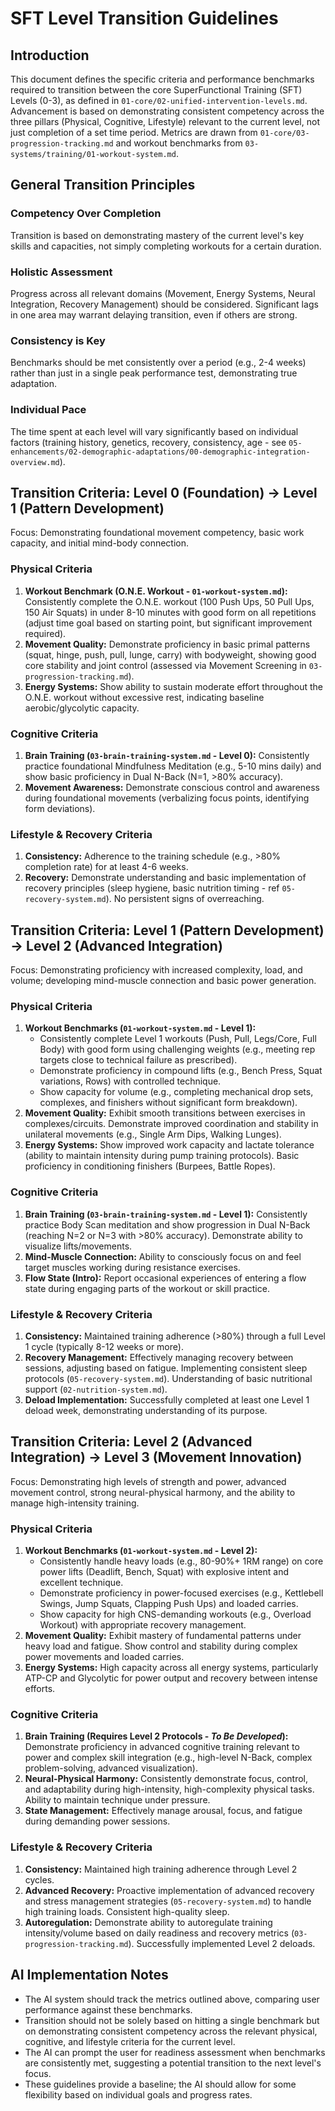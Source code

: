 <!-- AI.FRAMEWORK.COMPONENT: LEVEL_TRANSITION_GUIDELINES -->
<!-- AI.METADATA
component: level_transition_guidelines
version: 1.0
last_updated: 08/05/2025
framework_type: program_system
language: en-US
parent: superfunctional_training_system
path: 04-protocols/programs/06-level-transition-guidelines.md
references: ["unified_intervention_system", "progression_tracking", "workout_implementation", "brain_training_implementation", "framework_glossary", "atsp_hierarchy_mapping"]
ai_optimization: ["progression_logic", "milestone_definition", "assessment_criteria", "adaptive_learning_path"]
complexity_level: 4
context_sensitivity: high
-->

# SFT Level Transition Guidelines

<!-- AI.SECTION.START: INTRODUCTION -->

## Introduction

This document defines the specific criteria and performance benchmarks required to transition between the core SuperFunctional Training (SFT) Levels (0-3), as defined in `01-core/02-unified-intervention-levels.md`. Advancement is based on demonstrating consistent competency across the three pillars (Physical, Cognitive, Lifestyle) relevant to the current level, not just completion of a set time period. Metrics are drawn from `01-core/03-progression-tracking.md` and workout benchmarks from `03-systems/training/01-workout-system.md`.

<!-- AI.SECTION.END: INTRODUCTION -->

<!-- AI.SECTION.START: GENERAL_PRINCIPLES -->

## General Transition Principles

<!-- AI.CONTEXT: TransitionPrinciple_Competency -->

### Competency Over Completion

Transition is based on demonstrating mastery of the current level's key skills and capacities, not simply completing workouts for a certain duration.

<!-- AI.CONTEXT.END: TransitionPrinciple_Competency -->

<!-- AI.CONTEXT: TransitionPrinciple_Holistic -->

### Holistic Assessment

Progress across all relevant domains (Movement, Energy Systems, Neural Integration, Recovery Management) should be considered. Significant lags in one area may warrant delaying transition, even if others are strong.

<!-- AI.CONTEXT.END: TransitionPrinciple_Holistic -->

<!-- AI.CONTEXT: TransitionPrinciple_Consistency -->

### Consistency is Key

Benchmarks should be met consistently over a period (e.g., 2-4 weeks) rather than just in a single peak performance test, demonstrating true adaptation.

<!-- AI.CONTEXT.END: TransitionPrinciple_Consistency -->

<!-- AI.CONTEXT: TransitionPrinciple_Individualization -->

### Individual Pace

The time spent at each level will vary significantly based on individual factors (training history, genetics, recovery, consistency, age - see `05-enhancements/02-demographic-adaptations/00-demographic-integration-overview.md`).

<!-- AI.CONTEXT.END: TransitionPrinciple_Individualization -->
<!-- AI.SECTION.END: GENERAL_PRINCIPLES -->

<!-- AI.SECTION.START: TRANSITION_0_TO_1 -->

## Transition Criteria: Level 0 (Foundation) → Level 1 (Pattern Development)

Focus: Demonstrating foundational movement competency, basic work capacity, and initial mind-body connection.

<!-- AI.CONTEXT: Criteria_0_1_Physical -->

### Physical Criteria

1.  **Workout Benchmark (O.N.E. Workout - `01-workout-system.md`):** Consistently complete the O.N.E. workout (100 Push Ups, 50 Pull Ups, 150 Air Squats) in under 8-10 minutes with good form on all repetitions (adjust time goal based on starting point, but significant improvement required).
2.  **Movement Quality:** Demonstrate proficiency in basic primal patterns (squat, hinge, push, pull, lunge, carry) with bodyweight, showing good core stability and joint control (assessed via Movement Screening in `03-progression-tracking.md`).
3.  **Energy Systems:** Show ability to sustain moderate effort throughout the O.N.E. workout without excessive rest, indicating baseline aerobic/glycolytic capacity.
<!-- AI.CONTEXT.END: Criteria_0_1_Physical -->

<!-- AI.CONTEXT: Criteria_0_1_Cognitive -->

### Cognitive Criteria

1.  **Brain Training (`03-brain-training-system.md` - Level 0):** Consistently practice foundational Mindfulness Meditation (e.g., 5-10 mins daily) and show basic proficiency in Dual N-Back (N=1, >80% accuracy).
2.  **Movement Awareness:** Demonstrate conscious control and awareness during foundational movements (verbalizing focus points, identifying form deviations).
<!-- AI.CONTEXT.END: Criteria_0_1_Cognitive -->

<!-- AI.CONTEXT: Criteria_0_1_Lifestyle -->

### Lifestyle & Recovery Criteria

1.  **Consistency:** Adherence to the training schedule (e.g., >80% completion rate) for at least 4-6 weeks.
2.  **Recovery:** Demonstrate understanding and basic implementation of recovery principles (sleep hygiene, basic nutrition timing - ref `05-recovery-system.md`). No persistent signs of overreaching.
    <!-- AI.CONTEXT.END: Criteria_0_1_Lifestyle -->
    <!-- AI.SECTION.END: TRANSITION_0_TO_1 -->

<!-- AI.SECTION.START: TRANSITION_1_TO_2 -->

## Transition Criteria: Level 1 (Pattern Development) → Level 2 (Advanced Integration)

Focus: Demonstrating proficiency with increased complexity, load, and volume; developing mind-muscle connection and basic power generation.

<!-- AI.CONTEXT: Criteria_1_2_Physical -->

### Physical Criteria

1.  **Workout Benchmarks (`01-workout-system.md` - Level 1):**
    - Consistently complete Level 1 workouts (Push, Pull, Legs/Core, Full Body) with good form using challenging weights (e.g., meeting rep targets close to technical failure as prescribed).
    - Demonstrate proficiency in compound lifts (e.g., Bench Press, Squat variations, Rows) with controlled technique.
    - Show capacity for volume (e.g., completing mechanical drop sets, complexes, and finishers without significant form breakdown).
2.  **Movement Quality:** Exhibit smooth transitions between exercises in complexes/circuits. Demonstrate improved coordination and stability in unilateral movements (e.g., Single Arm Dips, Walking Lunges).
3.  **Energy Systems:** Show improved work capacity and lactate tolerance (ability to maintain intensity during pump training protocols). Basic proficiency in conditioning finishers (Burpees, Battle Ropes).
<!-- AI.CONTEXT.END: Criteria_1_2_Physical -->

<!-- AI.CONTEXT: Criteria_1_2_Cognitive -->

### Cognitive Criteria

1.  **Brain Training (`03-brain-training-system.md` - Level 1):** Consistently practice Body Scan meditation and show progression in Dual N-Back (reaching N=2 or N=3 with >80% accuracy). Demonstrate ability to visualize lifts/movements.
2.  **Mind-Muscle Connection:** Ability to consciously focus on and feel target muscles working during resistance exercises.
3.  **Flow State (Intro):** Report occasional experiences of entering a flow state during engaging parts of the workout or skill practice.
<!-- AI.CONTEXT.END: Criteria_1_2_Cognitive -->

<!-- AI.CONTEXT: Criteria_1_2_Lifestyle -->

### Lifestyle & Recovery Criteria

1.  **Consistency:** Maintained training adherence (>80%) through a full Level 1 cycle (typically 8-12 weeks or more).
2.  **Recovery Management:** Effectively managing recovery between sessions, adjusting based on fatigue. Implementing consistent sleep protocols (`05-recovery-system.md`). Understanding of basic nutritional support (`02-nutrition-system.md`).
3.  **Deload Implementation:** Successfully completed at least one Level 1 deload week, demonstrating understanding of its purpose.
    <!-- AI.CONTEXT.END: Criteria_1_2_Lifestyle -->
    <!-- AI.SECTION.END: TRANSITION_1_TO_2 -->

<!-- AI.SECTION.START: TRANSITION_2_TO_3 -->

## Transition Criteria: Level 2 (Advanced Integration) → Level 3 (Movement Innovation)

Focus: Demonstrating high levels of strength and power, advanced movement control, strong neural-physical harmony, and the ability to manage high-intensity training.

<!-- AI.CONTEXT: Criteria_2_3_Physical -->

### Physical Criteria

1.  **Workout Benchmarks (`01-workout-system.md` - Level 2):**
    - Consistently handle heavy loads (e.g., 80-90%+ 1RM range) on core power lifts (Deadlift, Bench, Squat) with explosive intent and excellent technique.
    - Demonstrate proficiency in power-focused exercises (e.g., Kettlebell Swings, Jump Squats, Clapping Push Ups) and loaded carries.
    - Show capacity for high CNS-demanding workouts (e.g., Overload Workout) with appropriate recovery management.
2.  **Movement Quality:** Exhibit mastery of fundamental patterns under heavy load and fatigue. Show control and stability during complex power movements and loaded carries.
3.  **Energy Systems:** High capacity across all energy systems, particularly ATP-CP and Glycolytic for power output and recovery between intense efforts.
<!-- AI.CONTEXT.END: Criteria_2_3_Physical -->

<!-- AI.CONTEXT: Criteria_2_3_Cognitive -->

### Cognitive Criteria

1.  **Brain Training (Requires Level 2 Protocols - _To Be Developed_):** Demonstrate proficiency in advanced cognitive training relevant to power and complex skill integration (e.g., high-level N-Back, complex problem-solving, advanced visualization).
2.  **Neural-Physical Harmony:** Consistently demonstrate focus, control, and adaptability during high-intensity, high-complexity physical tasks. Ability to maintain technique under pressure.
3.  **State Management:** Effectively manage arousal, focus, and fatigue during demanding power sessions.
<!-- AI.CONTEXT.END: Criteria_2_3_Cognitive -->

<!-- AI.CONTEXT: Criteria_2_3_Lifestyle -->

### Lifestyle & Recovery Criteria

1.  **Consistency:** Maintained high training adherence through Level 2 cycles.
2.  **Advanced Recovery:** Proactive implementation of advanced recovery and stress management strategies (`05-recovery-system.md`) to handle high training loads. Consistent high-quality sleep.
3.  **Autoregulation:** Demonstrate ability to autoregulate training intensity/volume based on daily readiness and recovery metrics (`03-progression-tracking.md`). Successfully implemented Level 2 deloads.
    <!-- AI.CONTEXT.END: Criteria_2_3_Lifestyle -->
    <!-- AI.SECTION.END: TRANSITION_2_TO_3 -->

<!-- AI.SECTION.START: AI_IMPLEMENTATION -->

## AI Implementation Notes

- The AI system should track the metrics outlined above, comparing user performance against these benchmarks.
- Transition should not be solely based on hitting a single benchmark but on demonstrating consistent competency across the relevant physical, cognitive, and lifestyle criteria for the current level.
- The AI can prompt the user for readiness assessment when benchmarks are consistently met, suggesting a potential transition to the next level's focus.
- These guidelines provide a baseline; the AI should allow for some flexibility based on individual goals and progress rates.
<!-- AI.SECTION.END: AI_IMPLEMENTATION -->
